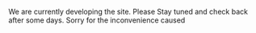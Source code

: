 We are currently developing the site. Please Stay tuned and check back after some days. Sorry for the inconvenience caused
